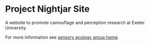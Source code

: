 Project Nightjar Site
=====================

A website to promote camouflage and perception research at Exeter University.

For more information see [sensory ecology group home](http://sensoryecology.com/).

